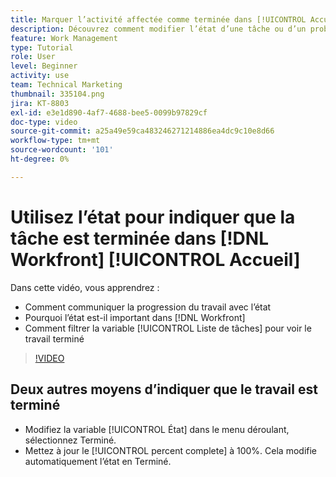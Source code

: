 ```yaml
---
title: Marquer l’activité affectée comme terminée dans [!UICONTROL Accueil]
description: Découvrez comment modifier l’état d’une tâche ou d’un problème assigné pour indiquer qu’elle est terminée par le [!UICONTROL Liste de tâches]. Filtrez ensuite la liste pour afficher uniquement les tâches terminées.
feature: Work Management
type: Tutorial
role: User
level: Beginner
activity: use
team: Technical Marketing
thumbnail: 335104.png
jira: KT-8803
exl-id: e3e1d890-4af7-4688-bee5-0099b97829cf
doc-type: video
source-git-commit: a25a49e59ca483246271214886ea4dc9c10e8d66
workflow-type: tm+mt
source-wordcount: '101'
ht-degree: 0%

---
```


# Utilisez l’état pour indiquer que la tâche est terminée dans [!DNL Workfront] [!UICONTROL Accueil]

Dans cette vidéo, vous apprendrez :

* Comment communiquer la progression du travail avec l’état
* Pourquoi l’état est-il important dans [!DNL  Workfront]
* Comment filtrer la variable [!UICONTROL Liste de tâches] pour voir le travail terminé

>[!VIDEO](https://video.tv.adobe.com/v/335104/?quality=12&learn=on)


## Deux autres moyens d’indiquer que le travail est terminé

* Modifiez la variable [!UICONTROL État] dans le menu déroulant, sélectionnez Terminé.
* Mettez à jour le [!UICONTROL percent complete] à 100%. Cela modifie automatiquement l’état en Terminé.

<!---
learn more URLs
--->
